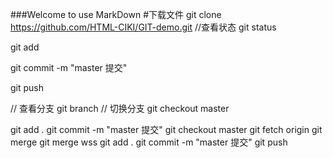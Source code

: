 ###Welcome to use MarkDown
#下载文件
git clone https://github.com/HTML-CIKI/GIT-demo.git
//查看状态
git status

git add

git commit -m "master 提交"

git push



// 查看分支
git branch
// 切换分支
git checkout master


git add .
git commit -m "master 提交"
git checkout master
git fetch origin
git merge
git merge wss
git add .
git commit -m "master 提交"
git push